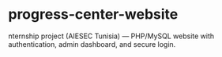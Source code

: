 # progress-center-website
nternship project (AIESEC Tunisia) — PHP/MySQL website with authentication, admin dashboard, and secure login.
